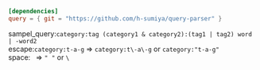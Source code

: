 ```toml
[dependencies]
query = { git = "https://github.com/h-sumiya/query-parser" }
```

sampel_query:`category:tag (category1 & category2):(tag1 | tag2) word | -word2`  
escape:`category:t-a-g` => `category:t\-a\-g` or `category:"t-a-g"`  
space:` ` => `" "` or `\ `  
